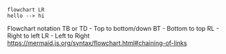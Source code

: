 
```mermaid
flowchart LR
hello --> hi
```

Flowchart notation
TB or TD - Top to bottom/down
BT - Bottom to top
RL - Right to left
LR - Left to Right
https://mermaid.js.org/syntax/flowchart.html#chaining-of-links
